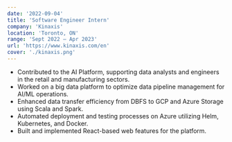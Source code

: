 ```yaml
---
date: '2022-09-04'
title: 'Software Engineer Intern'
company: 'Kinaxis'
location: 'Toronto, ON'
range: 'Sept 2022 – Apr 2023'
url: 'https://www.kinaxis.com/en'
cover: './kinaxis.png'
---
```


- Contributed to the AI Platform, supporting data analysts and engineers in the retail and manufacturing sectors.
- Worked on a big data platform to optimize data pipeline management for AI/ML operations.
- Enhanced data transfer efficiency from DBFS to GCP and Azure Storage using Scala and Spark.
- Automated deployment and testing processes on Azure utilizing Helm, Kubernetes, and Docker.
- Built and implemented React-based web features for the platform.

